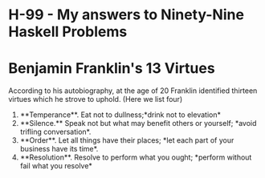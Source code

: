 # H-99 - My answers to Ninety-Nine Haskell Problems

<h1> Benjamin Franklin's 13 Virtues</h1>

<p> According to his autobiography, at the age of 20 Franklin identified thirteen virtues which he strove to uphold. (Here we list four)</p>

<ol>
<li> **Temperance**. Eat not to dullness;*drink not to elevation* </li>
<li> **Silence.** Speak not but what may benefit others or yourself; *avoid trifling conversation*.</li>
<li> **Order**. Let all things have their places; *let each part of your business have its time*.</li>
<li> **Resolution**. Resolve to perform what you ought; *perform without fail what you resolve*</li>
</ol>
